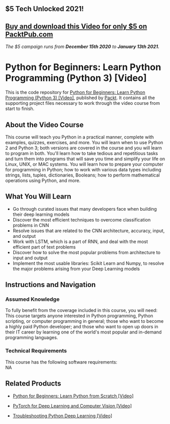 ## $5 Tech Unlocked 2021!
[Buy and download this Video for only $5 on PacktPub.com](https://www.packtpub.com/product/python-for-beginners-learn-python-programming-python-3-video/9781789617122)
-----
*The $5 campaign         runs from __December 15th 2020__ to __January 13th 2021.__*

# Python for Beginners: Learn Python Programming (Python 3) [Video]
This is the code repository for [Python for Beginners: Learn Python Programming (Python 3) [Video]](https://www.packtpub.com/big-data-and-business-intelligence/troubleshooting-python-deep-learning-video?utm_source=github&utm_medium=repository&utm_campaign=9781788998192), published by [Packt](https://www.packtpub.com/?utm_source=github). It contains all the supporting project files necessary to work through the video course from start to finish.
## About the Video Course
This course will teach you Python in a practical manner, complete with examples, quizzes, exercises, and more. You will learn when to use Python 2 and Python 3; both versions are covered in the course and you will learn to program in both. You'll learn how to take tedious and repetitious tasks and turn them into programs that will save you time and simplify your life on Linux, UNIX, or MAC systems. You will learn how to prepare your computer for programming in Python; how to work with various data types including strings, lists, tuples, dictionaries, Booleans; how to perform mathematical operations using Python, and more.

<H2>What You Will Learn</H2>
<DIV class=book-info-will-learn-text>
<UL>
<LI>Go through curated issues that many developers face when building their deep learning models 
<LI>Discover the most efficient techniques to overcome classification problems in CNN 
<LI>Resolve issues that are related to the CNN architecture, accuracy, input, and output 
<LI>Work with LSTM, which is a part of RNN, and deal with the most efficient part of text problems 
<LI>Discover how to solve the most popular problems from architecture to input and output 
<LI>Implement the most usable libraries: Scikit Learn and Numpy, to resolve the major problems arising from your Deep Learning models </LI></UL></DIV>

## Instructions and Navigation
### Assumed Knowledge
To fully benefit from the coverage included in this course, you will need:<br/>
This course targets anyone interested in Python programming, Python scripting, or computer programming in general; those who want to become a highly paid Python developer; and those who want to open up doors in their IT career by learning one of the world's most popular and in-demand programming languages.
### Technical Requirements
This course has the following software requirements:<br/>
NA

## Related Products
* [Python for Beginners: Learn Python from Scratch [Video]](https://www.packtpub.com/big-data-and-business-intelligence/troubleshooting-python-deep-learning-video?utm_source=github&utm_medium=repository&utm_campaign=9781788998192)

* [PyTorch for Deep Learning and Computer Vision [Video]](https://www.packtpub.com/big-data-and-business-intelligence/troubleshooting-python-deep-learning-video?utm_source=github&utm_medium=repository&utm_campaign=9781788998192)

* [Troubleshooting Python Deep Learning [Video]](https://www.packtpub.com/big-data-and-business-intelligence/troubleshooting-python-deep-learning-video?utm_source=github&utm_medium=repository&utm_campaign=9781788998192)

